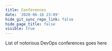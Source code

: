 ```yaml
---
title: Conferences
date: '2020-06-18 23:09'
hide_git_sync_repo_link: false
hide_page_title: false
visible: true
---
```


List of notorious DevOps conferences goes here